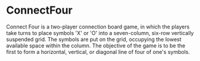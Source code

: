 # ConnectFour

Connect Four is a two-player connection board game, in which the players take turns to place symbols 'X' or 'O' into a seven-column, six-row vertically suspended grid.
The symbols are put on the grid, occupying the lowest available space within the column. The objective of the game is to be the first to form a horizontal, vertical, or diagonal line of four of one's symbols.

